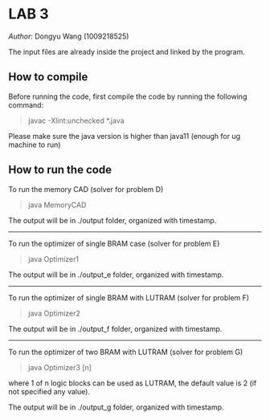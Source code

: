 # LAB 3

*Author*: Dongyu Wang (1009218525)

The input files are already inside the project and linked by the program.

## How to compile

Before running the code, first compile the code by running the following command:

> javac -Xlint:unchecked *.java

Please make sure the java version is higher than java11 (enough for ug machine to run)

## How to run the code

To run the memory CAD (solver for problem D)

> java MemoryCAD

The output will be in ./output folder, organized with timestamp.

---

To run the optimizer of single BRAM case (solver for problem E)

> java Optimizer1

The output will be in ./output_e folder, organized with timestamp.

---

To run the optimizer of single BRAM with LUTRAM (solver for problem F)

> java Optimizer2

The output will be in ./output_f folder, organized with timestamp.

---

To run the optimizer of two BRAM with LUTRAM (solver for problem G)

> java Optimizer3 [n]

where 1 of n logic blocks can be used as LUTRAM, the default value is 2 (if not specified any value).

The output will be in ./output_g folder, organized with timestamp.
